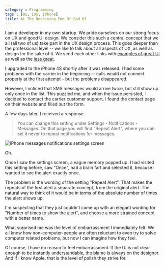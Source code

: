 ```yaml
---
category : Programming
tags : [UI, iOS, iPhone]
title: At The Receiving End Of Bad UI
---
```



I am a developer in my own startup. We pride ourselves on our strong focus on UX and good UI design. We consider this such a central concept that we all (all two of us) take part in the UX design process. This goes deeper than the professional level -- we like to talk about all aspects of UX, as well as design for the sake of it. We send each other links with [examples of great UI](http://littlebigdetails.com/) as well as the [less great](http://theresaneil.wordpress.com/2011/08/22/bad-mobile-apps-ui-design-gone-wrong/#).

I upgraded to the iPhone 4S shortly after it was released. I had some problems with the carrier in the beginning -- calls would not connect properly at the first attempt – but the problems disappeared.

However, I noticed that SMS messages would arrive twice, but still show up only once in the list. This puzzled me, and when the issue persisted, I decided to contact the carrier customer support. I found the contact page on their website and filled out the form.

A few days later, I received a response.

> You can change this setting under Settings - Notifications - Messages. On that page you will find "Repeat Alert", where you can set it never to repeat notifications for messages.

![iPhone messages notifications settings screen](/assets/posts/2012-06-22-at-the-receiving-end-of-bad-ui/messages-notifications-settings-screen.png)

Oh.

Once I saw the settings screen, a vague memory popped up. I had visited this setting before, saw "Once", had a brain fart and selected it, because I wanted to see the alert exactly once.

The problem is the wording of the setting "Repeat Alert". That makes the repeats of the first alert  a separate concept, from the original alert. The natural way to think of it would be in terms of the absolute number of times the alert shows up. 

I'm suspecting that they just couldn't come up with an elegant wording for "Number of times to show the alert", and choose a more strained concept with a better name.

What surprised me was the level of embarrassment I immediately felt. We all know how non-computer-people are often reluctant to even try to solve computer related problems, but now I can imagine how they feel.

Of course, I have no reason to feel embarrassment. If the UI is not clear enough to be instantly understandable, the blame is always on the designer. And if I know Apple, that is the level of polish they strive for.